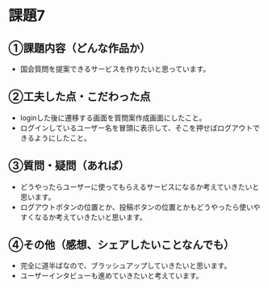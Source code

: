 # 課題7
## ①課題内容（どんな作品か）
- 国会質問を提案できるサービスを作りたいと思っています。

## ②工夫した点・こだわった点
- loginした後に遷移する画面を質問案作成画面にしたこと。
- ログインしているユーザー名を冒頭に表示して、そこを押せばログアウトできるようにしたこと。

## ③質問・疑問（あれば）
- どうやったらユーザーに使ってもらえるサービスになるか考えていきたいと思います。
- ログアウトボタンの位置とか、投稿ボタンの位置とかもどうやったら使いやすくなるか考えていきたいと思います。

## ④その他（感想、シェアしたいことなんでも）
- 完全に道半ばなので、ブラッシュアップしていきたいと思います。
- ユーザーインタビューも進めていきたいと考えています。




